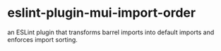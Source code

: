 # eslint-plugin-mui-import-order
an ESLint plugin that transforms barrel imports into default imports and enforces import sorting.
